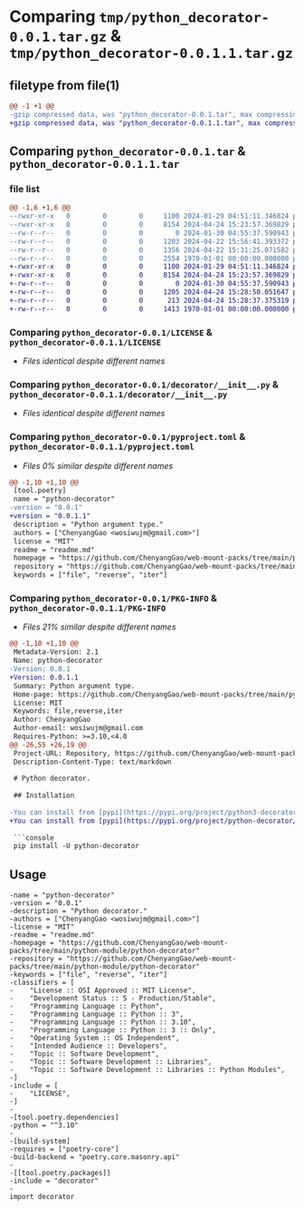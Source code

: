 # Comparing `tmp/python_decorator-0.0.1.tar.gz` & `tmp/python_decorator-0.0.1.1.tar.gz`

## filetype from file(1)

```diff
@@ -1 +1 @@
-gzip compressed data, was "python_decorator-0.0.1.tar", max compression
+gzip compressed data, was "python_decorator-0.0.1.1.tar", max compression
```

## Comparing `python_decorator-0.0.1.tar` & `python_decorator-0.0.1.1.tar`

### file list

```diff
@@ -1,6 +1,6 @@
--rwxr-xr-x   0        0        0     1100 2024-01-29 04:51:11.346824 python_decorator-0.0.1/LICENSE
--rwxr-xr-x   0        0        0     8154 2024-04-24 15:23:57.369829 python_decorator-0.0.1/decorator/__init__.py
--rw-r--r--   0        0        0        0 2024-01-30 04:55:37.590943 python_decorator-0.0.1/decorator/py.typed
--rw-r--r--   0        0        0     1203 2024-04-22 15:56:41.393372 python_decorator-0.0.1/pyproject.toml
--rw-r--r--   0        0        0     1356 2024-04-22 15:31:25.071582 python_decorator-0.0.1/readme.md
--rw-r--r--   0        0        0     2554 1970-01-01 00:00:00.000000 python_decorator-0.0.1/PKG-INFO
+-rwxr-xr-x   0        0        0     1100 2024-01-29 04:51:11.346824 python_decorator-0.0.1.1/LICENSE
+-rwxr-xr-x   0        0        0     8154 2024-04-24 15:23:57.369829 python_decorator-0.0.1.1/decorator/__init__.py
+-rw-r--r--   0        0        0        0 2024-01-30 04:55:37.590943 python_decorator-0.0.1.1/decorator/py.typed
+-rw-r--r--   0        0        0     1205 2024-04-24 15:28:50.051647 python_decorator-0.0.1.1/pyproject.toml
+-rw-r--r--   0        0        0      213 2024-04-24 15:28:37.375319 python_decorator-0.0.1.1/readme.md
+-rw-r--r--   0        0        0     1413 1970-01-01 00:00:00.000000 python_decorator-0.0.1.1/PKG-INFO
```

### Comparing `python_decorator-0.0.1/LICENSE` & `python_decorator-0.0.1.1/LICENSE`

 * *Files identical despite different names*

### Comparing `python_decorator-0.0.1/decorator/__init__.py` & `python_decorator-0.0.1.1/decorator/__init__.py`

 * *Files identical despite different names*

### Comparing `python_decorator-0.0.1/pyproject.toml` & `python_decorator-0.0.1.1/pyproject.toml`

 * *Files 0% similar despite different names*

```diff
@@ -1,10 +1,10 @@
 [tool.poetry]
 name = "python-decorator"
-version = "0.0.1"
+version = "0.0.1.1"
 description = "Python argument type."
 authors = ["ChenyangGao <wosiwujm@gmail.com>"]
 license = "MIT"
 readme = "readme.md"
 homepage = "https://github.com/ChenyangGao/web-mount-packs/tree/main/python-module/python-decorator"
 repository = "https://github.com/ChenyangGao/web-mount-packs/tree/main/python-module/python-decorator"
 keywords = ["file", "reverse", "iter"]
```

### Comparing `python_decorator-0.0.1/PKG-INFO` & `python_decorator-0.0.1.1/PKG-INFO`

 * *Files 21% similar despite different names*

```diff
@@ -1,10 +1,10 @@
 Metadata-Version: 2.1
 Name: python-decorator
-Version: 0.0.1
+Version: 0.0.1.1
 Summary: Python argument type.
 Home-page: https://github.com/ChenyangGao/web-mount-packs/tree/main/python-module/python-decorator
 License: MIT
 Keywords: file,reverse,iter
 Author: ChenyangGao
 Author-email: wosiwujm@gmail.com
 Requires-Python: >=3.10,<4.0
@@ -26,55 +26,19 @@
 Project-URL: Repository, https://github.com/ChenyangGao/web-mount-packs/tree/main/python-module/python-decorator
 Description-Content-Type: text/markdown
 
 # Python decorator.
 
 ## Installation
 
-You can install from [pypi](https://pypi.org/project/python3-decorator/)
+You can install from [pypi](https://pypi.org/project/python-decorator/)
 
 ```console
 pip install -U python-decorator
 ```
 
 ## Usage
 
 ```python[tool.poetry]
-name = "python-decorator"
-version = "0.0.1"
-description = "Python decorator."
-authors = ["ChenyangGao <wosiwujm@gmail.com>"]
-license = "MIT"
-readme = "readme.md"
-homepage = "https://github.com/ChenyangGao/web-mount-packs/tree/main/python-module/python-decorator"
-repository = "https://github.com/ChenyangGao/web-mount-packs/tree/main/python-module/python-decorator"
-keywords = ["file", "reverse", "iter"]
-classifiers = [
-    "License :: OSI Approved :: MIT License",
-    "Development Status :: 5 - Production/Stable",
-    "Programming Language :: Python",
-    "Programming Language :: Python :: 3",
-    "Programming Language :: Python :: 3.10",
-    "Programming Language :: Python :: 3 :: Only",
-    "Operating System :: OS Independent",
-    "Intended Audience :: Developers",
-    "Topic :: Software Development",
-    "Topic :: Software Development :: Libraries",
-    "Topic :: Software Development :: Libraries :: Python Modules",
-]
-include = [
-    "LICENSE",
-]
-
-[tool.poetry.dependencies]
-python = "^3.10"
-
-[build-system]
-requires = ["poetry-core"]
-build-backend = "poetry.core.masonry.api"
-
-[[tool.poetry.packages]]
-include = "decorator"
-
 import decorator
 ```
```

